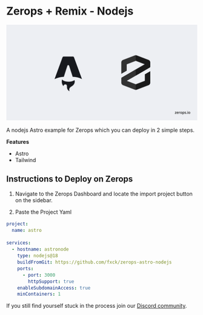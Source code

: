 # Zerops + Remix - Nodejs

![Header Image](/header.png)

A nodejs Astro example for Zerops which you can deploy in 2 simple steps.

**Features**

- Astro
- Tailwind

## Instructions to Deploy on Zerops

1. Navigate to the Zerops Dashboard and locate the import project button on the sidebar.

2. Paste the Project Yaml

```yaml
project:
  name: astro

services:
  - hostname: astronode
    type: nodejs@18
    buildFromGit: https://github.com/fxck/zerops-astro-nodejs
    ports:
      - port: 3000
        httpSupport: true
    enableSubdomainAccess: true
    minContainers: 1
```

If you still find yourself stuck in the process join our [Discord community](https://discord.gg/5ptAqtpyvh).
